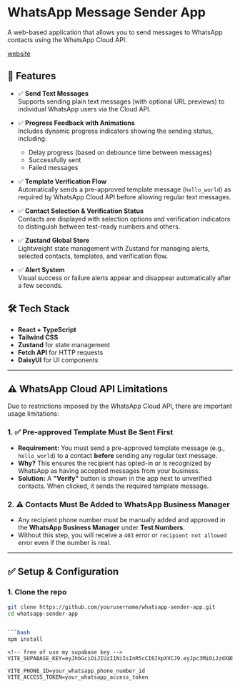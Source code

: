 # WhatsApp Message Sender App

A web-based application that allows you to send messages to WhatsApp contacts using the WhatsApp Cloud API.

[website](https://testbeks.netlify.app/)

## 🚀 Features

-  ✅ **Send Text Messages**  
   Supports sending plain text messages (with optional URL previews) to individual WhatsApp users via the Cloud API.

-  ✅ **Progress Feedback with Animations**  
   Includes dynamic progress indicators showing the sending status, including:

   -  Delay progress (based on debounce time between messages)
   -  Successfully sent
   -  Failed messages

-  ✅ **Template Verification Flow**  
   Automatically sends a pre-approved template message (`hello_world`) as required by WhatsApp Cloud API before allowing regular text messages.

-  ✅ **Contact Selection & Verification Status**  
   Contacts are displayed with selection options and verification indicators to distinguish between test-ready numbers and others.

-  ✅ **Zustand Global Store**  
   Lightweight state management with Zustand for managing alerts, selected contacts, templates, and verification flow.

-  ✅ **Alert System**  
   Visual success or failure alerts appear and disappear automatically after a few seconds.

## 🛠 Tech Stack

-  **React + TypeScript**
-  **Tailwind CSS**
-  **Zustand** for state management
-  **Fetch API** for HTTP requests
-  **DaisyUI** for UI components

---

## ⚠️ WhatsApp Cloud API Limitations

Due to restrictions imposed by the WhatsApp Cloud API, there are important usage limitations:

### 1. ✅ Pre-approved Template Must Be Sent First

-  **Requirement:** You must send a pre-approved template message (e.g., `hello_world`) to a contact **before** sending any regular text message.
-  **Why?** This ensures the recipient has opted-in or is recognized by WhatsApp as having accepted messages from your business.
-  **Solution:** A **"Verify"** button is shown in the app next to unverified contacts. When clicked, it sends the required template message.

### 2. ⚠️ Contacts Must Be Added to WhatsApp Business Manager

-  Any recipient phone number must be manually added and approved in the **WhatsApp Business Manager** under **Test Numbers**.
-  Without this step, you will receive a `403` error or `recipient not allowed` error even if the number is real.

---

## ✅ Setup & Configuration

### 1. Clone the repo

````bash
git clone https://github.com/yourusername/whatsapp-sender-app.git
cd whatsapp-sender-app


```bash
npm install
````

```env
<!-- free of use my supabase key -->
VITE_SUPABASE_KEY=eyJhbGciOiJIUzI1NiIsInR5cCI6IkpXVCJ9.eyJpc3MiOiJzdXBhYmFzZSIsInJlZiI6ImdjcHZ1bml4cXhrZnNncXdvaW51Iiwicm9sZSI6ImFub24iLCJpYXQiOjE3NDgwOTQzNjUsImV4cCI6MjA2MzY3MDM2NX0.tD8QiBVadN7yjEJobjp7CSe2x8Zpwsbpn3v24qyUdGk

VITE_PHONE_ID=your_whatsapp_phone_number_id
VITE_ACCESS_TOKEN=your_whatsapp_access_token
```
